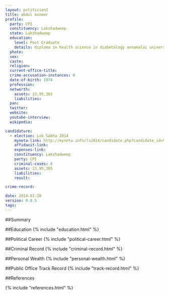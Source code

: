 ```yaml
---
layout: politician2
title: abdul muneer
profile: 
  party: CPI
  constituency: Lakshadweep
  state: Lakshadweep
  education: 
    level: Post Graduate
    details: diploma in health science in diabetology annamalai university tamil nadu faculty of medicine annamalai university 2008 degree of bechelor of medicine & sergery mahatma gandhi university kerala govt. medical college kottayam 2001
  photo: 
  sex: 
  caste: 
  religion: 
  current-office-title: 
  crime-accusation-instances: 0
  date-of-birth: 1974
  profession: 
  networth: 
    assets: 13,95,365
    liabilities: 
  pan: 
  twitter: 
  website: 
  youtube-interview: 
  wikipedia: 

candidature: 
  - election: Lok Sabha 2014
    myneta-link: http://myneta.info/ls2014/candidate.php?candidate_id=908
    affidavit-link: 
    expenses-link: 
    constituency: Lakshadweep 
    party: CPI
    criminal-cases: 0
    assets: 13,95,365
    liabilities: 
    result:  

crime-record: 

date: 2014-01-28
version: 0.0.5
tags: 
---
```

##Summary


##Education
{% include "education.html" %}


##Political Career
{% include "political-career.html" %}


##Criminal Record
{% include "criminal-record.html" %}


##Personal Wealth
{% include "personal-wealth.html" %}


##Public Office Track Record
{% include "track-record.html" %}


##References


{% include "references.html" %}